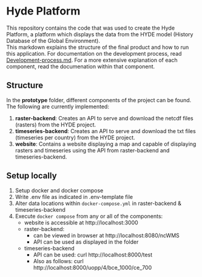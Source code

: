 # Hyde Platform
This repository contains the code that was used to create the Hyde Platform, a platform which displays the data from the HYDE model (History Database of the Global Environment).  
This markdown explains the structure of the final product and how to run this application. For documentation on the development process, read [Development-process.md](Development-Process.md). For a more extensive explanation of each component, read the documenation within that component.

## Structure
In the **prototype** folder, different components of the project can be found. The following are currently implemented:
1) **raster-backend**: Creates an API to serve and download the netcdf files (rasters) from the HYDE project.
2) **timeseries-backend**: Creates an API to serve and download the txt files (timeseries per country) from the HYDE project.
3) **website**: Contains a website displaying a map and capable of displaying rasters and timeseries using the API from raster-backend and timeseries-backend. 

## Setup locally
1) Setup docker and docker compose 
2) Write .env file as indicated in .env-template file
3) Alter data locations within `docker-compose.yml` in raster-backend & timeseries-backend
4) Execute `docker compose` from any or all of the components: 
    - website is accessible at http://localhost:3000
    - raster-backend:
        - can be viewed in browser at http://localhost:8080/ncWMS
        - API can be used as displayed in the folder
    - timeseries-backend 
        - API can be used: curl http://localhost:8000/test
        - Also as follows: curl http://localhost:8000/uopp/4/bce_1000/ce_700
